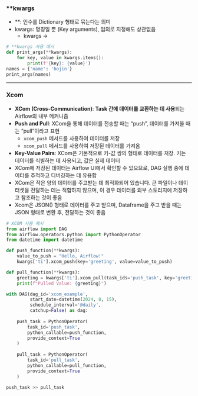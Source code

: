 ### **kwargs
- **: 인수를 Dictionary 형태로 묶는다는 의미
- kwargs: 명칭일 뿐 (Key arguments), 임의로 지정해도 상관없음
    - kwargs → <name>
```python
# **kwargs 사용 예시
def print_args(**kwargs):
	for key, value in kwargs.items():
		print(f'{key}: {value}')
names = {'name': 'hojin'}		
print_args(names)
```
---
### Xcom
- **XCom (Cross-Communication)**: **Task 간에 데이터를 교환하는 데 사용**되는 Airflow의 내부 메커니즘
- **Push and Pull**: XCom을 통해 데이터를 전송할 때는 “push”, 데이터를 가져올 때는 “pull”이라고 표현
    - `xcom_push` 메서드를 사용하여 데이터를 저장
    - `xcom_pull` 메서드를 사용하여 저장된 데이터를 가져옴
- **Key-Value Pairs**: XCom은 기본적으로 키-값 쌍의 형태로 데이터를 저장. 키는 데이터를 식별하는 데 사용되고, 값은 실제 데이터
- XCom에 저장된 데이터는 Airflow UI에서 확인할 수 있으므로, DAG 실행 중에 데이터를 추적하고 디버깅하는 데 유용함
- XCom은 작은 양의 데이터를 주고받는 데 최적화되어 있습니다. 큰 파일이나 데이터셋을 전달하는 데는 적합하지 않으며, 이 경우 데이터를 외부 스토리지에 저장하고 참조하는 것이 좋음
- Xcom은 JSON() 형태로 데이터를 주고 받으며, Dataframe을 주고 받을 때는 JSON 형태로 변환 후, 전달하는 것이 좋음
```python
# XCOM 사용 예시
from airflow import DAG
from airflow.operators.python import PythonOperator
from datetime import datetime

def push_function(**kwargs):
    value_to_push = "Hello, Airflow!"
    kwargs['ti'].xcom_push(key='greeting', value=value_to_push)

def pull_function(**kwargs):
    greeting = kwargs['ti'].xcom_pull(task_ids='push_task', key='greeting')
    print(f"Pulled Value: {greeting}")

with DAG(dag_id='xcom_example',
         start_date=datetime(2024, 8, 15),
         schedule_interval='@daily',
         catchup=False) as dag:
    
    push_task = PythonOperator(
        task_id='push_task',
        python_callable=push_function,
        provide_context=True
    )
    
    pull_task = PythonOperator(
        task_id='pull_task',
        python_callable=pull_function,
        provide_context=True
    )

push_task >> pull_task
```
